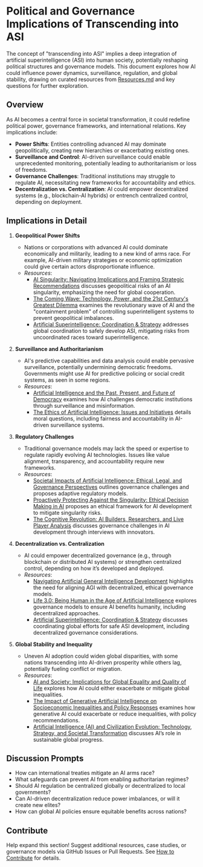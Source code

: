 # Political and Governance Implications of Transcending into ASI

The concept of "transcending into ASI" implies a deep integration of artificial superintelligence (ASI) into human society, potentially reshaping political structures and governance models. This document explores how AI could influence power dynamics, surveillance, regulation, and global stability, drawing on curated resources from [Resources.md](../Resources.md) and key questions for further exploration.

## Overview
As AI becomes a central force in societal transformation, it could redefine political power, governance frameworks, and international relations. Key implications include:
- **Power Shifts**: Entities controlling advanced AI may dominate geopolitically, creating new hierarchies or exacerbating existing ones.
- **Surveillance and Control**: AI-driven surveillance could enable unprecedented monitoring, potentially leading to authoritarianism or loss of freedoms.
- **Governance Challenges**: Traditional institutions may struggle to regulate AI, necessitating new frameworks for accountability and ethics.
- **Decentralization vs. Centralization**: AI could empower decentralized systems (e.g., blockchain-AI hybrids) or entrench centralized control, depending on deployment.

## Implications in Detail
1. **Geopolitical Power Shifts**
   - Nations or corporations with advanced AI could dominate economically and militarily, leading to a new kind of arms race. For example, AI-driven military strategies or economic optimization could give certain actors disproportionate influence.
   - *Resources*:
     - [AI Singularity: Navigating Implications and Framing Strategic Recommendations](https://dco.org/wp-content/uploads/2025/03/AI-Singularity-Navigating-Implications-and-Framing-Strategic-Recommendations.pdf) discusses geopolitical risks of an AI singularity, emphasizing the need for global cooperation.
     - [The Coming Wave: Technology, Power, and the 21st Century's Greatest Dilemma](#) examines the revolutionary wave of AI and the "containment problem" of controlling superintelligent systems to prevent geopolitical imbalances.
     - [Artificial Superintelligence: Coordination & Strategy](#) addresses global coordination to safely develop ASI, mitigating risks from uncoordinated races toward superintelligence.

2. **Surveillance and Authoritarianism**
   - AI's predictive capabilities and data analysis could enable pervasive surveillance, potentially undermining democratic freedoms. Governments might use AI for predictive policing or social credit systems, as seen in some regions.
   - *Resources*:
     - [Artificial Intelligence and the Past, Present, and Future of Democracy](https://www.cambridge.org/core/books/cambridge-handbook-of-responsible-artificial-intelligence/artificial-intelligence-and-the-past-present-and-future-of-democracy/B6A19E65F15179EC41AB226D24A9FC51) examines how AI challenges democratic institutions through surveillance and misinformation.
     - [The Ethics of Artificial Intelligence: Issues and Initiatives](https://www.europarl.europa.eu/RegData/etudes/STUD/2020/634452/EPRS_STU%282020%29634452_EN.pdf) details moral questions, including fairness and accountability in AI-driven surveillance systems.

3. **Regulatory Challenges**
   - Traditional governance models may lack the speed or expertise to regulate rapidly evolving AI technologies. Issues like value alignment, transparency, and accountability require new frameworks.
   - *Resources*:
     - [Societal Impacts of Artificial Intelligence: Ethical, Legal, and Governance Perspectives](https://www.researchgate.net/publication/377791420_Societal_Impacts_of_Artificial_Intelligence_Ethical_Legal_and_Governance_Issues) outlines governance challenges and proposes adaptive regulatory models.
     - [Proactively Protecting Against the Singularity: Ethical Decision Making in AI](https://www.researchgate.net/publication/325980904_Proactively_Protecting_Against_the_Singularity_Ethical_Decision_Making_in_AI) proposes an ethical framework for AI development to mitigate singularity risks.
     - [The Cognitive Revolution: AI Builders, Researchers, and Live Player Analysis](https://podcasts.apple.com/kz/podcast/the-cognitive-revolution-ai-builders-researchers-and/id1669813431) discusses governance challenges in AI development through interviews with innovators.

4. **Decentralization vs. Centralization**
   - AI could empower decentralized governance (e.g., through blockchain or distributed AI systems) or strengthen centralized control, depending on how it’s developed and deployed.
   - *Resources*:
     - [Navigating Artificial General Intelligence Development](https://www.nature.com/articles/s41598-025-92190-7.pdf) highlights the need for aligning AGI with decentralized, ethical governance models.
     - [Life 3.0: Being Human in the Age of Artificial Intelligence](#) explores governance models to ensure AI benefits humanity, including decentralized approaches.
     - [Artificial Superintelligence: Coordination & Strategy](#) discusses coordinating global efforts for safe ASI development, including decentralized governance considerations.

5. **Global Stability and Inequality**
   - Uneven AI adoption could widen global disparities, with some nations transcending into AI-driven prosperity while others lag, potentially fueling conflict or migration.
   - *Resources*:
     - [AI and Society: Implications for Global Equality and Quality of Life](https://www.spglobal.com/en/research-insights/special-reports/look-forward/ai-and-society) explores how AI could either exacerbate or mitigate global inequalities.
     - [The Impact of Generative Artificial Intelligence on Socioeconomic Inequalities and Policy Responses](https://arxiv.org/pdf/2401.05377) examines how generative AI could exacerbate or reduce inequalities, with policy recommendations.
     - [Artificial Intelligence (AI) and Civilization Evolution: Technology, Strategy, and Societal Transformation](https://www.researchgate.net/profile/Xiuli-Chen-8/publication/378567001_Artificial_Intelligence_AI_and_Civilization_Evolution_Technology_Strategy_and_Societal_Transformation/links/65e04e10adc608480aefb29f/Artificial-Intelligence-AI-and-Civilization-Evolution-Technology-Strategy-and-Societal-Transformation.pdf) discusses AI’s role in sustainable global progress.

## Discussion Prompts
- How can international treaties mitigate an AI arms race?
- What safeguards can prevent AI from enabling authoritarian regimes?
- Should AI regulation be centralized globally or decentralized to local governments?
- Can AI-driven decentralization reduce power imbalances, or will it create new elites?
- How can global AI policies ensure equitable benefits across nations?

## Contribute
Help expand this section! Suggest additional resources, case studies, or governance models via GitHub Issues or Pull Requests. See [How to Contribute](../README.md#how-to-contribute) for details.
